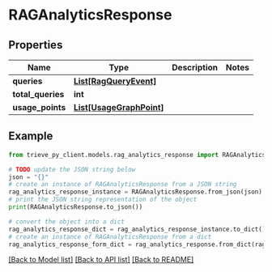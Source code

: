 # RAGAnalyticsResponse


## Properties

Name | Type | Description | Notes
------------ | ------------- | ------------- | -------------
**queries** | [**List[RagQueryEvent]**](RagQueryEvent.md) |  | 
**total_queries** | **int** |  | 
**usage_points** | [**List[UsageGraphPoint]**](UsageGraphPoint.md) |  | 

## Example

```python
from trieve_py_client.models.rag_analytics_response import RAGAnalyticsResponse

# TODO update the JSON string below
json = "{}"
# create an instance of RAGAnalyticsResponse from a JSON string
rag_analytics_response_instance = RAGAnalyticsResponse.from_json(json)
# print the JSON string representation of the object
print(RAGAnalyticsResponse.to_json())

# convert the object into a dict
rag_analytics_response_dict = rag_analytics_response_instance.to_dict()
# create an instance of RAGAnalyticsResponse from a dict
rag_analytics_response_form_dict = rag_analytics_response.from_dict(rag_analytics_response_dict)
```
[[Back to Model list]](../README.md#documentation-for-models) [[Back to API list]](../README.md#documentation-for-api-endpoints) [[Back to README]](../README.md)


